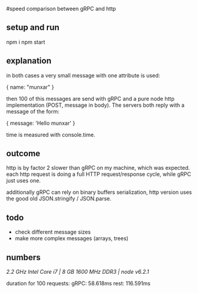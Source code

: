 #speed comparison between gRPC and http

## setup and run
npm i
npm start

## explanation
in both cases a very small message with one attribute is used:

{
    name: "munxar"
}

then 100 of this messages are send with gRPC and a pure node http 
implementation (POST, message in body). The servers both reply with a 
message of the form:

{
    message: 'Hello munxar'
}

time is measured with console.time.
 
## outcome
http is by factor 2 slower than gRPC on my machine, which was expected. 
each http request is doing a full HTTP request/response cycle, while 
gRPC just uses one.

additionally gRPC can rely on binary buffers serialization, http version 
uses the good old JSON.stringify / JSON.parse.

## todo
- check different message sizes
- make more complex messages (arrays, trees)
 
## numbers 
*2.2 GHz Intel Core i7 | 8 GB 1600 MHz DDR3 | node v6.2.1*

duration for 100 requests:
gRPC: 58.618ms
rest: 116.591ms
